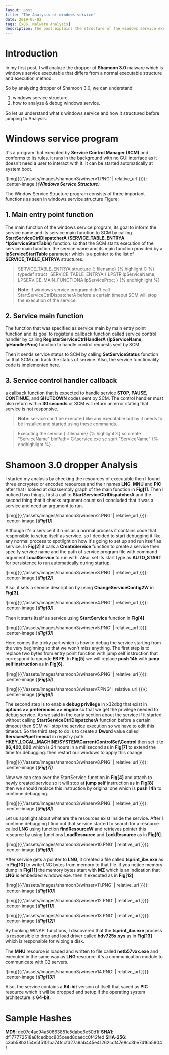 ```yaml
---
layout: post
title: "The Analysis of windows service"
date: 2019-05-02
tags: [x86, Malware Analysis] 
description: The post explains the structure of the windows service executable by analyzing Shamoon 3.0 dropper. 
---
```


# Introduction

In my first post, I will analyze the dropper of **Shamoon 3.0** malware which is windows service executable that differs from a normal executable structure and execution method.

So by analyzing dropper of Shamoon 3.0, we can understand:
 1. windows service structure.
 2. how to analyze & debug windows service.

So let us understand what's windows service and how it structured before jumping to Analysis.

# Windows service program

It's a program that executed by **Service Control Manager (SCM)** and conforms to its rules. it runs in the background with no GUI interface as it doesn't need a user to interact with it. It can be started automatically at system boot.

 ![img]({{'/assets/images/shamoon3/winserv1.PNG' | relative_url }}){: .center-image }*(**Windows Service Structure**)*


The Window Service Structure program consists of three important functions as seen in windows service structure Figure:

## 1. **Main entry point function**

The main function of the windows service program, its goal to inform the service name and its service main function to SCM by calling **StartServiceCtrlDispatcherA** **(SERVICE_TABLE_ENTRYA** **\*lpServiceStartTable)** function. so that the SCM starts execution of the service main function. the service name and its main function provided by a **lpServiceStartTable** parameter which is a pointer to the list of **SERVICE_TABLE_ENTRYA** structures.

> SERVICE_TABLE_ENTRYA structure 
{:.filename}
{% highlight C %}
typedef struct _SERVICE_TABLE_ENTRYA {
  LPSTR lpServiceName;
  LPSERVICE_MAIN_FUNCTIONA lpServiceProc; }
{% endhighlight %}

> **Note**: if windows service program didn't call StartServiceCtrlDispatcherA before a certain timeout SCM will stop the execution of the service.

## 2. **Service main function**

The function that was specified as service main by main entry point function and its goal to register a callback function called service control handler by calling **RegisterServiceCtrlHandlerA** **(lpServiceName,** **lpHandlerProc)** function to handle control requests sent by SCM.

Then it sends service status to SCM by calling **SetServiceStatus** function so that SCM can track the status of service. Also, the service functionality code is implemented here.


## 3. **Service control handler callback**
a callback function that is expected to handle service **STOP**, **PAUSE**, **CONTINUE**, and **SHUTDOWN** codes sent by SCM. The control handler must also return within **30 seconds** or SCM will return an error stating that service is not responsive.

> **Note**: service can't be executed like any executable but by it needs to be installed and started using these commands.

> Executing the service
{:.filename}
{% highlight%}
sc create "ServiceName" binPath= C:\service.exe
sc start "ServiceName"
{% endhighlight %}


# Shamoon 3.0 dropper Analysis

I started my analysis by checking the resources of executable then I found three encrypted or encoded resources and their names **LNG**, **MNU** and **PIC** after that I looked at disassembly graph of the main function in **Fig[1]**. Then I noticed two things, first a call to **StartServiceCtrlDispatcherA** and the second thing that it checks argument count so I concluded that it was a service and need an argument to run.

![img]({{'/assets/images/shamoon3/winserv2.PNG' | relative_url }}){: .center-image }*(**Fig[1]**)*

Although it's a service if it runs as a normal process it contains code that responsible to setup itself as service. so I decided to start debugging it like any normal process to spotlight on how it's going to set up and run itself as service.
In **Fig[2]** it calls a **CreateService** function to create a service then specify service name and the path of service program file with command argument **LocalService** to run with. Also, set its start type as **AUTO_START** for persistence to run
automatically during startup.

![img]({{'/assets/images/shamoon3/winserv3.PNG' | relative_url }}){: .center-image }*(**Fig[2]**)*


Also, it sets a service description by using **ChangeServiceConfig2W** in **Fig[3]**.

![img]({{'/assets/images/shamoon3/winserv4.PNG' | relative_url }}){: .center-image }*(**Fig[3]**)*


Then it starts itself as service using **StartService** function in **Fig[4]**.

![img]({{'/assets/images/shamoon3/winserv5.PNG' | relative_url }}){: .center-image }*(**Fig[3]**)*


Here comes the tricky part which is how to debug the service starting from the very beginning so that we won't miss anything. The first step is to replace two bytes from entry point function with jump self instruction that correspond to opcode **EB FE**. In **Fig[5]** we will replace **push 14h** with **jump self instruction** as in **Fig[6]**.

![img]({{'/assets/images/shamoon3/winserv6.PNG' | relative_url }}){: .center-image }*(**Fig[5]**)*

![img]({{'/assets/images/shamoon3/winserv7.PNG' | relative_url }}){: .center-image }*(**Fig[6]**)*



The second step is to enable **debug privilege** in x32dbg that exist in **options >> preferences >> engine** so that we get the privilege needed to debug service. As we said in the early section about the service if it started without calling **StartServiceCtrlDispatcherA** function before a certain timeout then SCM will stop the service execution so we have to edit this timeout. So the third step to do is to create a **Dword** value called **ServicesPipeTimeout** in registry path **HKEY_LOCAL_MACHINE\SYSTEM\CurrentControlSet\Control** then set it to **86,400,000** which is 24 hours in a millisecond as in **Fig[7]** to extend the time for debugging. then restart our windows to apply this change.

![img]({{'/assets/images/shamoon3/winserv8.PNG' | relative_url }}){: .center-image }*(**Fig[7]**)*


Now we can step over the StartService function in **Fig[4]** and attach to newly created service so it will stop at **jump self** instruction as in **Fig[8]** then we should replace this instruction by original one which is **push 14h** to continue debugging.

![img]({{'/assets/images/shamoon3/winserv9.PNG' | relative_url }}){: .center-image }*(**Fig[8]**)*

Let us spotlight about what are the resources exist inside the service. After I continue debugging I find out that service started to search for a resource called **LNG** using function **findResourceW** and retrieves pointer this resource by using functions **LoadResource** and **LockResource** as in **Fig[9]**.

![img]({{'/assets/images/shamoon3/winserv10.PNG' | relative_url }}){: .center-image }*(**Fig[9]**)*


After service gets a pointer to **LNG**, it created a file called **tsprint_ibv.exe** as in **Fig[10]** to write LNG bytes from memory to that file. if you notice memory dump in **Fig[11]** the memory bytes start with **MZ** which is an indication that **LNG** is embedded windows exe. then it executed as in **Fig[12]**.

![img]({{'/assets/images/shamoon3/winserv11.PNG' | relative_url }}){: .center-image }*(**Fig[10]**)*

![img]({{'/assets/images/shamoon3/winserv12.PNG' | relative_url }}){: .center-image }*(**Fig[11]**)*

![img]({{'/assets/images/shamoon3/winserv13.PNG' | relative_url }}){: .center-image }*(**Fig[12]**)*

By hooking WINAPI functions, I discovered that the **tsprint_ibv.exe** process is responsible to drop and load driver called **hdv725x.sys** as in **Fig[13]** which is responsible for wiping a disk. 

The **MNU** resource is loaded and written to file called **netb57vxx.exe** and executed in the same way as **LNG** resource. it's a communication module to communicate with C2 servers.

![img]({{'/assets/images/shamoon3/winserv14.PNG' | relative_url }}){: .center-image }*(**Fig[13]**)*

Also, the service contains a **64-bit** version of itself that saved as **PIC** resource which it will be dropped and setup if the operating system architecture is **64-bit**.

# Sample Hashes

**MD5**: de07c4ac94a50663851e5dabe6e50d1f
**SHA1**: df177772518a8fcedbbc805ceed8daecc0f42fed
**SHA-256**: c3ab58b3154e5f5101ba74fccfd27a9ab445e41262cdf47e8cc3be7416a5904f

 
